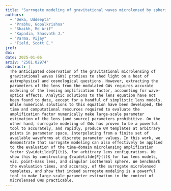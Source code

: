 ```yaml
---
title: "Surrogate modeling of gravitational waves microlensed by spherically symmetric potentials"
authors:
  - "Deka, Uddeepta"
  - "Prabhu, Gopalkrishna"
  - "Shaikh, Md Arif"
  - "Kapadia, Shasvath J."
  - "Varma, Vijay"
  - "Field, Scott E."
jref:
doi:
date: 2025-01-06
arxiv: "2501.02974"
abstract: |
  The anticipated observation of the gravitational microlensing of
  gravitational waves (GWs) promises to shed light on a host of
  astrophysical and cosmological questions. However, extracting the
  parameters of the lens from the modulated GWs requires accurate
  modeling of the lensing amplification factor, accounting for wave-
  optics effects. Analytic solutions to the lens equation have not
  been found to date, except for a handful of simplistic lens models.
  While numerical solutions to this equation have been developed, the
  time and computational resources required to evaluate the
  amplification factor numerically make large-scale parameter
  estimation of the lens (and source) parameters prohibitive. On the
  other hand, surrogate modeling of GWs has proven to be a powerful
  tool to accurately, and rapidly, produce GW templates at arbitrary
  points in parameter space, interpolating from a finite set of
  available waveforms at discrete parameter values. In this work, we
  demonstrate that surrogate modeling can also effectively be applied
  to the evaluation of the time-domain microlensing amplification
  factor $\widetilde{F}(t)$, for arbitrary lens configurations. We
  show this by constructing $\widetilde{F}(t)$ for two lens models,
  viz. point-mass lens, and singular isothermal sphere. We benchmark
  the evaluation times, and accuracy, of the surrogate microlensed
  templates, and show that indeed surrogate modeling is a powerful
  tool to make large-scale parameter estimation in the context of
  microlensed GWs practicable.
---
```

